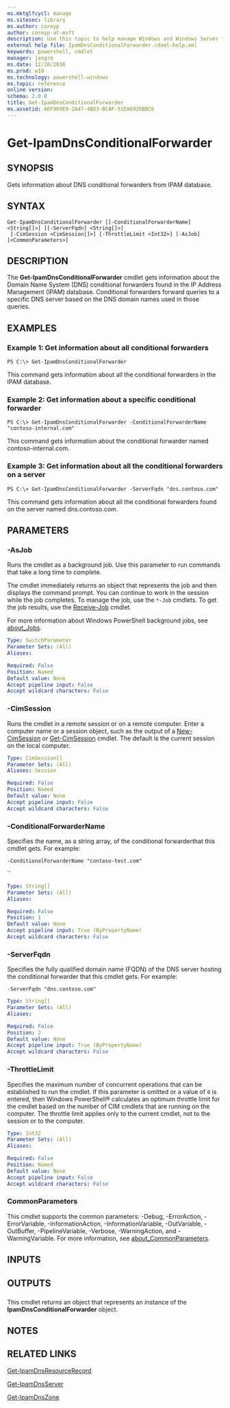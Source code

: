 ```yaml
---
ms.mktglfcycl: manage
ms.sitesec: library
ms.author: coreyp
author: coreyp-at-msft
description: Use this topic to help manage Windows and Windows Server technologies with Windows PowerShell.
external help file: IpamDnsConditionalForwarder.cdxml-help.xml
keywords: powershell, cmdlet
manager: jasgro
ms.date: 12/20/2016
ms.prod: w10
ms.technology: powershell-windows
ms.topic: reference
online version: 
schema: 2.0.0
title: Get-IpamDnsConditionalForwarder
ms.assetid: A6F969E9-2A47-4BD3-BCAF-51EA6926BBC6
---
```


# Get-IpamDnsConditionalForwarder

## SYNOPSIS
Gets information about DNS conditional forwarders from IPAM database.

## SYNTAX

```
Get-IpamDnsConditionalForwarder [[-ConditionalForwarderName] <String[]>] [[-ServerFqdn] <String[]>]
 [-CimSession <CimSession[]>] [-ThrottleLimit <Int32>] [-AsJob] [<CommonParameters>]
```

## DESCRIPTION
The **Get-IpamDnsConditionalForwarder** cmdlet gets information about the Domain Name System (DNS) conditional forwarders found in the IP Address Management (IPAM) database.
Conditional forwarders forward queries to a specific DNS server based on the DNS domain names used in those queries.

## EXAMPLES

### Example 1: Get information about all conditional forwarders
```
PS C:\> Get-IpamDnsConditionalForwarder
```

This command gets information about all the conditional forwarders in the IPAM database.

### Example 2: Get information about a specific conditional forwarder
```
PS C:\> Get-IpamDnsConditionalForwarder -ConditionalForwarderName "contoso-internal.com"
```

This command gets information about the conditional forwarder named contoso-internal.com.

### Example 3: Get information about all the conditional forwarders on a server
```
PS C:\> Get-IpamDnsConditionalForwarder -ServerFqdn "dns.contoso.com"
```

This command gets information about all the conditional forwarders found on the server named dns.contoso.com.

## PARAMETERS

### -AsJob
Runs the cmdlet as a background job. Use this parameter to run commands that take a long time to complete. 

The cmdlet immediately returns an object that represents the job and then displays the command prompt. 
You can continue to work in the session while the job completes. 
To manage the job, use the `*-Job` cmdlets. 
To get the job results, use the [Receive-Job](http://go.microsoft.com/fwlink/?LinkID=113372) cmdlet. 

For more information about Windows PowerShell background jobs, see [about_Jobs](http://go.microsoft.com/fwlink/?LinkID=113251).

```yaml
Type: SwitchParameter
Parameter Sets: (All)
Aliases: 

Required: False
Position: Named
Default value: None
Accept pipeline input: False
Accept wildcard characters: False
```

### -CimSession
Runs the cmdlet in a remote session or on a remote computer.
Enter a computer name or a session object, such as the output of a [New-CimSession](http://go.microsoft.com/fwlink/p/?LinkId=227967) or [Get-CimSession](http://go.microsoft.com/fwlink/p/?LinkId=227966) cmdlet.
The default is the current session on the local computer.

```yaml
Type: CimSession[]
Parameter Sets: (All)
Aliases: Session

Required: False
Position: Named
Default value: None
Accept pipeline input: False
Accept wildcard characters: False
```

### -ConditionalForwarderName
Specifies the name, as a string array, of the conditional forwarderthat this cmdlet gets.
For example:

`-ConditionalForwarderName "contoso-test.com"`

``

```yaml
Type: String[]
Parameter Sets: (All)
Aliases: 

Required: False
Position: 1
Default value: None
Accept pipeline input: True (ByPropertyName)
Accept wildcard characters: False
```

### -ServerFqdn
Specifies the fully qualified domain name (FQDN) of the DNS server hosting the conditional forwarder that this cmdlet gets.
For example:

`-ServerFqdn "dns.contoso.com"`

```yaml
Type: String[]
Parameter Sets: (All)
Aliases: 

Required: False
Position: 2
Default value: None
Accept pipeline input: True (ByPropertyName)
Accept wildcard characters: False
```

### -ThrottleLimit
Specifies the maximum number of concurrent operations that can be established to run the cmdlet.
If this parameter is omitted or a value of `0` is entered, then Windows PowerShell® calculates an optimum throttle limit for the cmdlet based on the number of CIM cmdlets that are running on the computer.
The throttle limit applies only to the current cmdlet, not to the session or to the computer.

```yaml
Type: Int32
Parameter Sets: (All)
Aliases: 

Required: False
Position: Named
Default value: None
Accept pipeline input: False
Accept wildcard characters: False
```

### CommonParameters
This cmdlet supports the common parameters: -Debug, -ErrorAction, -ErrorVariable, -InformationAction, -InformationVariable, -OutVariable, -OutBuffer, -PipelineVariable, -Verbose, -WarningAction, and -WarningVariable. For more information, see [about_CommonParameters](http://go.microsoft.com/fwlink/?LinkID=113216).

## INPUTS

## OUTPUTS

###  
This cmdlet returns an object that represents an instance of the **IpamDnsConditionalForwarder** object.

## NOTES

## RELATED LINKS

[Get-IpamDnsResourceRecord](./Get-IpamDnsResourceRecord.md)

[Get-IpamDnsServer](./Get-IpamDnsServer.md)

[Get-IpamDnsZone](./Get-IpamDnsZone.md)

